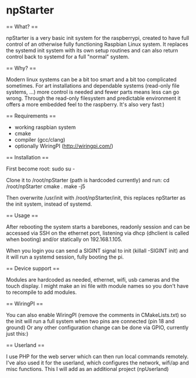 # npStarter

== What? ==

npStarter is a very basic init system for the raspberrypi, created to have full control of an otherwise fully functioning Raspbian Linux system.
It replaces the systemd init system with its own setup routines and can also return control back to systemd for a full "normal" system.

== Why? ==

Modern linux systems can be a bit too smart and a bit too complicated sometimes. 
For art installations and dependable systems (read-only file systems, ...) more control is needed and fewer parts means less can go wrong.
Through the read-only filesystem and predictable environment it offers a more embedded feel to the raspberry. It's also very fast:)

== Requirements ==

- working raspbian system
- cmake
- compiler (gcc/clang)
- optionally WiringPI (http://wiringpi.com/)

== Installation ==

First become root:
sudo su -

Clone it to /root/npStarter (path is hardcoded currently) and run:
cd /root/npStarter
cmake .
make -j5

Then overwrite /usr/init with /root/npStarter/init, this replaces npStarter as the init system, instead of systemd.

== Usage ==

After rebooting the system starts a barebones, readonly session and can be accessed via SSH on the ethernet port, listening via dhcp (dhclient is called when booting) and/or statically on 192.168.1.105.

When you login you can send a SIGINT signal to init (killall -SIGINT init) and it will run a systemd session, fully booting the pi.

== Device support ==

Modules are hardcoded as needed, ethernet, wifi, usb cameras and the touch display. I might make an ini file with module names so you don't have to recompile to add modules.

== WiringPI ==

You can also enable WiringPI (remove the comments in CMakeLists.txt) so the init will run a full system when two pins are connected (pin 18 and ground)
Or any other configuration change can be done via GPIO, currently just this:)

== Userland ==

I use PHP for the web server which can then run local commands remotely. 
I've also used it for the userland, which configures the network, wifi/ap and misc functions. This I will add as an additional project (npUserland)